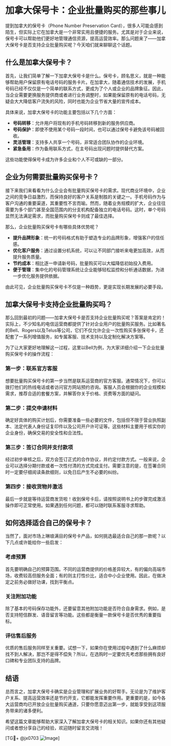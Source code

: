 # 加拿大保号卡：企业批量购买的那些事儿

提到加拿大的保号卡（Phone Number Preservation Card），很多人可能会感到陌生，但实际上它在加拿大是一个非常实用且便捷的服务。尤其是对于企业来说，保号卡可以帮助他们更好地管理通信资源，提高运营效率。那么问题来了——加拿大保号卡是否支持企业批量购买呢？今天咱们就来聊聊这个话题。

## 什么是加拿大保号卡？

首先，让我们简单了解一下加拿大保号卡是什么。保号卡，顾名思义，就是一种能够帮助用户保留原有电话号码的服务卡片。在加拿大，随着通信技术的发展，手机号码已经不仅仅是一个简单的联系方式，更成为了个人或企业的品牌象征。因此，当企业需要更换服务提供商或者进行业务调整时，如果能保留原有的电话号码，无疑会大大降低客户流失的风险，同时也能为企业节省大量的宣传成本。

具体来说，加拿大保号卡的功能主要包括以下几个方面：
- **号码转移**：允许用户将现有的手机号码转移到新的服务供应商。
- **号码保护**：即使不使用某个号码一段时间，也可以通过保号卡避免该号码被回收。
- **灵活管理**：支持多人共享一个号码，非常适合团队协作的企业环境。
- **紧急备用**：作为备用联系方式，在主号码出现问题时提供替代方案。

这些功能使得保号卡成为许多企业和个人不可或缺的一部分。

## 企业为何需要批量购买保号卡？

接下来我们来看看为什么企业会有批量购买保号卡的需求。现代商业环境中，企业之间的竞争日益激烈，而保持良好的客户关系是制胜的关键之一。手机号码作为与客户沟通的重要渠道，其重要性不言而喻。然而，随着业务规模的扩大，企业往往需要为多个部门甚至全国范围内的分支机构配备独立的电话号码。这时，单个号码显然无法满足需求，而批量购买保号卡则成了最佳选择。

那么，企业批量购买保号卡有哪些具体优势呢？
- **提升品牌形象**：统一的号码格式有助于塑造专业的品牌形象，增强客户的信任感。
- **优化客户服务**：通过设置分机系统，可以让不同部门接听来电更加高效，从而提升服务质量。
- **节约成本**：相比逐一申请新号码，批量购买可以大幅降低初始投入费用。
- **便于管理**：集中化的号码管理系统让企业能够轻松监控和分析通话数据，为进一步优化服务提供依据。

由此可见，企业批量购买保号卡不仅是一种趋势，更是实现长期发展的必要手段。

## 加拿大保号卡支持企业批量购买吗？

那么回到最初的问题——加拿大保号卡是否支持企业批量购买呢？答案是肯定的！实际上，不少知名的电信运营商都提供了针对企业用户的批量购买服务。比如著名的Bell、Rogers以及Telus等公司，它们不仅允许企业一次性购买多张保号卡，还配套了一系列增值服务，如专属客服、技术支持以及定制化解决方案等。

为了让大家更好地理解这一过程，这里以Bell为例，为大家详细介绍一下企业批量购买保号卡的操作流程：

### 第一步：联系官方客服
想要批量购买保号卡的第一步当然是联系运营商的官方客服。通常情况下，你可以拨打他们的热线电话或者访问官方网站预约咨询。客服人员会根据你的企业规模和需求，推荐合适的套餐方案，并解答你关于价格、资费等方面的疑问。

### 第二步：提交申请材料
确定好具体的购买计划后，你需要准备一些必要的文件，包括但不限于营业执照副本、法定代表人身份证复印件以及公司开户许可证等。这些材料主要用于核实你的企业身份，确保交易的安全性和合法性。

### 第三步：签订合同并支付款项
经过初步审核之后，双方会签订正式的合作协议，并约定付款方式。一般来说，企业可以选择分期付款或者一次性付清的方式完成支付。需要注意的是，在签署合同时一定要仔细阅读条款细则，以免日后产生不必要的纠纷。

### 第四步：接收货物并激活
最后一步就是等待运营商发货啦！收到保号卡后，请按照说明书上的步骤完成激活操作即可正常使用。如果遇到任何问题，都可以随时联系客服寻求帮助。

## 如何选择适合自己的保号卡？

当然了，面对市场上琳琅满目的保号卡产品，如何挑选最适合自己的那一款呢？以下几点或许能给你一些启发：

### 考虑预算
首先要明确自己的预算范围。不同的运营商提供的价格差异较大，有的偏向高端市场，收费较高但服务全面；有的则主打性价比，适合中小企业使用。因此，在做决定之前务必做好功课，找到平衡点。

### 关注附加功能
除了基本的号码保存功能外，还要留意其他附加功能是否符合自身需求。例如，是否支持短信群发、语音留言等功能。这些都是衡量一款保号卡是否优秀的重要指标。

### 评估售后服务
优质的售后服务同样至关重要。试想一下，如果你在使用过程中遇到了什么麻烦却找不到人解决，那岂不是得不偿失？所以，在选购时一定要优先考虑那些拥有良好口碑和专业团队支持的品牌。

## 结语

总而言之，加拿大保号卡确实是企业管理和扩展业务的好帮手。无论是为了维护客户关系、提高运营效率还是节约开支，它都能发挥重要作用。更重要的是，如今各大运营商均已开放企业批量购买通道，只要你愿意迈出第一步，就能享受到这项服务带来的诸多便利。

希望这篇文章能够帮助大家深入了解加拿大保号卡的相关知识。如果你还有其他疑问或者想分享自己的经验，欢迎随时留言交流哦！

[TG💪+ @jx0703 ![Image](https://github.com/user-attachments/assets/dbca1d08-cadb-493c-b0ec-ad6f7a83f270)]